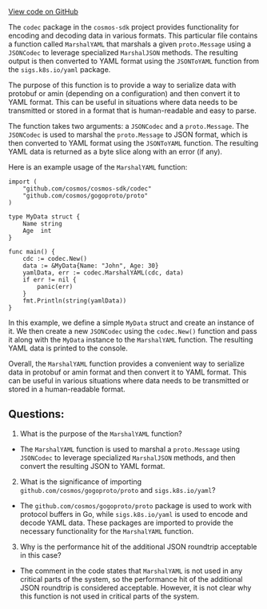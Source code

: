 [View code on GitHub](https://github.com/cosmos/cosmos-sdk/blob/main/codec/yaml.go)

The `codec` package in the `cosmos-sdk` project provides functionality for encoding and decoding data in various formats. This particular file contains a function called `MarshalYAML` that marshals a given `proto.Message` using a `JSONCodec` to leverage specialized `MarshalJSON` methods. The resulting output is then converted to YAML format using the `JSONToYAML` function from the `sigs.k8s.io/yaml` package.

The purpose of this function is to provide a way to serialize data with protobuf or amin (depending on a configuration) and then convert it to YAML format. This can be useful in situations where data needs to be transmitted or stored in a format that is human-readable and easy to parse.

The function takes two arguments: a `JSONCodec` and a `proto.Message`. The `JSONCodec` is used to marshal the `proto.Message` to JSON format, which is then converted to YAML format using the `JSONToYAML` function. The resulting YAML data is returned as a byte slice along with an error (if any).

Here is an example usage of the `MarshalYAML` function:

```
import (
    "github.com/cosmos/cosmos-sdk/codec"
    "github.com/cosmos/gogoproto/proto"
)

type MyData struct {
    Name string
    Age  int
}

func main() {
    cdc := codec.New()
    data := &MyData{Name: "John", Age: 30}
    yamlData, err := codec.MarshalYAML(cdc, data)
    if err != nil {
        panic(err)
    }
    fmt.Println(string(yamlData))
}
```

In this example, we define a simple `MyData` struct and create an instance of it. We then create a new `JSONCodec` using the `codec.New()` function and pass it along with the `MyData` instance to the `MarshalYAML` function. The resulting YAML data is printed to the console.

Overall, the `MarshalYAML` function provides a convenient way to serialize data in protobuf or amin format and then convert it to YAML format. This can be useful in various situations where data needs to be transmitted or stored in a human-readable format.
## Questions: 
 1. What is the purpose of the `MarshalYAML` function?
- The `MarshalYAML` function is used to marshal a `proto.Message` using `JSONCodec` to leverage specialized `MarshalJSON` methods, and then convert the resulting JSON to YAML format.

2. What is the significance of importing `github.com/cosmos/gogoproto/proto` and `sigs.k8s.io/yaml`?
- The `github.com/cosmos/gogoproto/proto` package is used to work with protocol buffers in Go, while `sigs.k8s.io/yaml` is used to encode and decode YAML data. These packages are imported to provide the necessary functionality for the `MarshalYAML` function.

3. Why is the performance hit of the additional JSON roundtrip acceptable in this case?
- The comment in the code states that `MarshalYAML` is not used in any critical parts of the system, so the performance hit of the additional JSON roundtrip is considered acceptable. However, it is not clear why this function is not used in critical parts of the system.